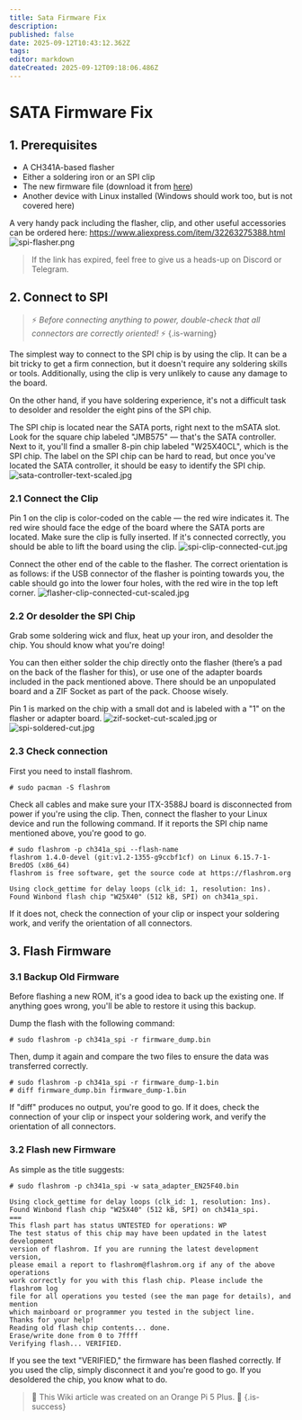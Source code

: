 ```yaml
---
title: Sata Firmware Fix
description:
published: false
date: 2025-09-12T10:43:12.362Z
tags:
editor: markdown
dateCreated: 2025-09-12T09:18:06.486Z
---
```


# SATA Firmware Fix

## 1. Prerequisites

- A CH341A-based flasher
- Either a soldering iron or an SPI clip
- The new firmware file (download it from [here](/wiki-itx3588j-pics/satafw/sata_adapter_en25f40.bin))
- Another device with Linux installed (Windows should work too, but is not covered here)

A very handy pack including the flasher, clip, and other useful accessories can be ordered here:
https://www.aliexpress.com/item/32263275388.html
![spi-flasher.png](/wiki-itx3588j-pics/spi-flasher.png)

> If the link has expired, feel free to give us a heads-up on Discord or Telegram.

## 2. Connect to SPI

> ⚡ _Before connecting anything to power, double-check that all connectors are correctly oriented!_ ⚡
> {.is-warning}

The simplest way to connect to the SPI chip is by using the clip. It can be a bit tricky to get a firm connection, but it doesn't require any soldering skills or tools. Additionally, using the clip is very unlikely to cause any damage to the board.

On the other hand, if you have soldering experience, it's not a difficult task to desolder and resolder the eight pins of the SPI chip.

The SPI chip is located near the SATA ports, right next to the mSATA slot. Look for the square chip labeled "JMB575" — that's the SATA controller. Next to it, you'll find a smaller 8-pin chip labeled "W25X40CL", which is the SPI chip. The label on the SPI chip can be hard to read, but once you've located the SATA controller, it should be easy to identify the SPI chip.
![sata-controller-text-scaled.jpg](/wiki-itx3588j-pics/sata-controller-text-scaled.jpg)

### 2.1 Connect the Clip

Pin 1 on the clip is color-coded on the cable — the red wire indicates it. The red wire should face the edge of the board where the SATA ports are located.
Make sure the clip is fully inserted. If it's connected correctly, you should be able to lift the board using the clip.
![spi-clip-connected-cut.jpg](/wiki-itx3588j-pics/spi-clip-connected-cut.jpg)

Connect the other end of the cable to the flasher. The correct orientation is as follows: if the USB connector of the flasher is pointing towards you, the cable should go into the lower four holes, with the red wire in the top left corner.
![flasher-clip-connected-cut-scaled.jpg](/wiki-itx3588j-pics/flasher-clip-connected-cut-scaled.jpg)

### 2.2 Or desolder the SPI Chip

Grab some soldering wick and flux, heat up your iron, and desolder the chip. You should know what you're doing!

You can then either solder the chip directly onto the flasher (there’s a pad on the back of the flasher for this), or use one of the adapter boards included in the pack mentioned above.
There should be an unpopulated board and a ZIF Socket as part of the pack. Choose wisely.

Pin 1 is marked on the chip with a small dot and is labeled with a "1" on the flasher or adapter board.
![zif-socket-cut-scaled.jpg](/wiki-itx3588j-pics/zif-socket-cut-scaled.jpg)
or
![spi-soldered-cut.jpg](/wiki-itx3588j-pics/spi-soldered-cut.jpg)

### 2.3 Check connection

First you need to install flashrom.

```
# sudo pacman -S flashrom
```

Check all cables and make sure your ITX-3588J board is disconnected from power if you're using the clip.
Then, connect the flasher to your Linux device and run the following command.
If it reports the SPI chip name mentioned above, you're good to go.

```
# sudo flashrom -p ch341a_spi --flash-name
flashrom 1.4.0-devel (git:v1.2-1355-g9ccbf1cf) on Linux 6.15.7-1-BredOS (x86_64)
flashrom is free software, get the source code at https://flashrom.org

Using clock_gettime for delay loops (clk_id: 1, resolution: 1ns).
Found Winbond flash chip "W25X40" (512 kB, SPI) on ch341a_spi.
```

If it does not, check the connection of your clip or inspect your soldering work, and verify the orientation of all connectors.

## 3. Flash Firmware

### 3.1 Backup Old Firmware

Before flashing a new ROM, it's a good idea to back up the existing one.
If anything goes wrong, you'll be able to restore it using this backup.

Dump the flash with the following command:

```
# sudo flashrom -p ch341a_spi -r firmware_dump.bin
```

Then, dump it again and compare the two files to ensure the data was transferred correctly.

```
# sudo flashrom -p ch341a_spi -r firmware_dump-1.bin
# diff firmware_dump.bin firmware_dump-1.bin
```

If "diff" produces no output, you're good to go.
If it does, check the connection of your clip or inspect your soldering work, and verify the orientation of all connectors.

### 3.2 Flash new Firmware

As simple as the title suggests:

```
# sudo flashrom -p ch341a_spi -w sata_adapter_EN25F40.bin 

Using clock_gettime for delay loops (clk_id: 1, resolution: 1ns).
Found Winbond flash chip "W25X40" (512 kB, SPI) on ch341a_spi.
===
This flash part has status UNTESTED for operations: WP
The test status of this chip may have been updated in the latest development
version of flashrom. If you are running the latest development version,
please email a report to flashrom@flashrom.org if any of the above operations
work correctly for you with this flash chip. Please include the flashrom log
file for all operations you tested (see the man page for details), and mention
which mainboard or programmer you tested in the subject line.
Thanks for your help!
Reading old flash chip contents... done.
Erase/write done from 0 to 7ffff
Verifying flash... VERIFIED.
```

If you see the text "VERIFIED," the firmware has been flashed correctly. If you used the clip, simply disconnect it and you're good to go. If you desoldered the chip, you know what to do.

> 🍊 This Wiki article was created on an Orange Pi 5 Plus. 🍊
> {.is-success}
